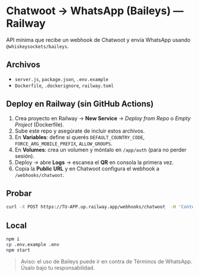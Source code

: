 # Chatwoot → WhatsApp (Baileys) — Railway

API mínima que recibe un webhook de Chatwoot y envía WhatsApp usando `@whiskeysockets/baileys`.

## Archivos
- `server.js`, `package.json`, `.env.example`
- `Dockerfile`, `.dockerignore`, `railway.toml`

## Deploy en Railway (sin GitHub Actions)
1. Crea proyecto en Railway → **New Service** → *Deploy from Repo* o *Empty Project* (Dockerfile).
2. Sube este repo y asegúrate de incluir estos archivos.
3. En **Variables**: define si querés `DEFAULT_COUNTRY_CODE`, `FORCE_ARG_MOBILE_PREFIX`, `ALLOW_GROUPS`.
4. En **Volumes**: crea un volumen y móntalo en `/app/auth` (para no perder sesión).
5. Deploy → abre **Logs** → escanea el **QR** en consola la primera vez.
6. Copia la **Public URL** y en Chatwoot configura el webhook a `/webhooks/chatwoot`.

## Probar
```bash
curl -X POST https://TU-APP.up.railway.app/webhooks/chatwoot  -H 'Content-Type: application/json'  -d '{"phone":"11 5555-4444","message":"Hola desde Railway"}'
```

## Local
```bash
npm i
cp .env.example .env
npm start
```

> Aviso: el uso de Baileys puede ir en contra de Términos de WhatsApp. Úsalo bajo tu responsabilidad.
